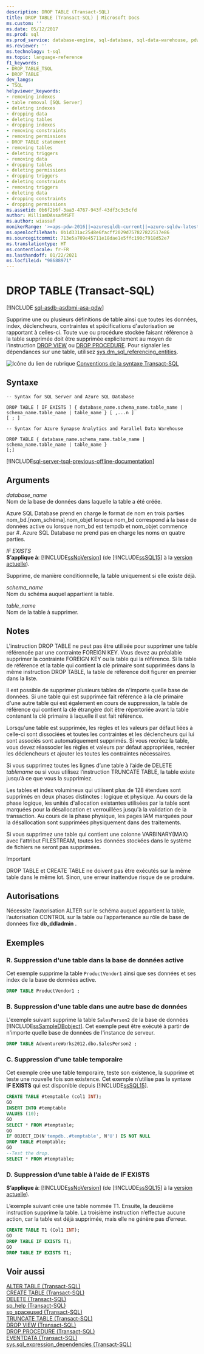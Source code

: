 ```yaml
---
description: DROP TABLE (Transact-SQL)
title: DROP TABLE (Transact-SQL) | Microsoft Docs
ms.custom: ''
ms.date: 05/12/2017
ms.prod: sql
ms.prod_service: database-engine, sql-database, sql-data-warehouse, pdw
ms.reviewer: ''
ms.technology: t-sql
ms.topic: language-reference
f1_keywords:
- DROP_TABLE_TSQL
- DROP TABLE
dev_langs:
- TSQL
helpviewer_keywords:
- removing indexes
- table removal [SQL Server]
- deleting indexes
- dropping data
- deleting tables
- dropping indexes
- removing constraints
- removing permissions
- DROP TABLE statement
- removing tables
- deleting triggers
- removing data
- dropping tables
- deleting permissions
- dropping triggers
- deleting constraints
- removing triggers
- deleting data
- dropping constraints
- dropping permissions
ms.assetid: 0b6f2b6f-3aa3-4767-943f-43df3c3c5cfd
author: WilliamDAssafMSFT
ms.author: wiassaf
monikerRange: '>=aps-pdw-2016||=azuresqldb-current||=azure-sqldw-latest||>=sql-server-2016||>=sql-server-linux-2017||=azuresqldb-mi-current'
ms.openlocfilehash: 0b1d331ac2548e6facff2029d757827822517e86
ms.sourcegitcommit: 713e5a709e45711e18dae1e5ffc190c7918d52e7
ms.translationtype: HT
ms.contentlocale: fr-FR
ms.lasthandoff: 01/22/2021
ms.locfileid: "98688971"
---
```

# <a name="drop-table-transact-sql"></a>DROP TABLE (Transact-SQL)
[!INCLUDE [sql-asdb-asdbmi-asa-pdw](../../includes/applies-to-version/sql-asdb-asdbmi-asa-pdw.md)]

  Supprime une ou plusieurs définitions de table ainsi que toutes les données, index, déclencheurs, contraintes et spécifications d'autorisation se rapportant à celles-ci. Toute vue ou procédure stockée faisant référence à la table supprimée doit être supprimée explicitement au moyen de l’instruction [DROP VIEW](../../t-sql/statements/drop-view-transact-sql.md) ou [DROP PROCEDURE](../../t-sql/statements/drop-procedure-transact-sql.md). Pour signaler les dépendances sur une table, utilisez [sys.dm_sql_referencing_entities](../../relational-databases/system-dynamic-management-views/sys-dm-sql-referencing-entities-transact-sql.md).  
  
 ![Icône du lien de rubrique](../../database-engine/configure-windows/media/topic-link.gif "Icône du lien de rubrique") [Conventions de la syntaxe Transact-SQL](../../t-sql/language-elements/transact-sql-syntax-conventions-transact-sql.md)  
  
## <a name="syntax"></a>Syntaxe  
  
```syntaxsql
-- Syntax for SQL Server and Azure SQL Database  
  
DROP TABLE [ IF EXISTS ] { database_name.schema_name.table_name | schema_name.table_name | table_name } [ ,...n ]  
[ ; ]  
```  
  
```syntaxsql
-- Syntax for Azure Synapse Analytics and Parallel Data Warehouse  
  
DROP TABLE { database_name.schema_name.table_name | schema_name.table_name | table_name }
[;]  
```  
  
[!INCLUDE[sql-server-tsql-previous-offline-documentation](../../includes/sql-server-tsql-previous-offline-documentation.md)]

## <a name="arguments"></a>Arguments
 *database_name*  
 Nom de la base de données dans laquelle la table a été créée.  
  
 Azure SQL Database prend en charge le format de nom en trois parties nom_bd.[nom_schéma].nom_objet lorsque nom_bd correspond à la base de données active ou lorsque nom_bd est tempdb et nom_objet commence par #. Azure SQL Database ne prend pas en charge les noms en quatre parties.  
  
 *IF EXISTS*  
 **S’applique à**: [!INCLUDE[ssNoVersion](../../includes/ssnoversion-md.md)] (de [!INCLUDE[ssSQL15](../../includes/sssql16-md.md)] à la [version actuelle](../../sql-server/what-s-new-in-sql-server-2016.md)).  
  
 Supprime, de manière conditionnelle, la table uniquement si elle existe déjà.  
  
 *schema_name*  
 Nom du schéma auquel appartient la table.  
  
 *table_name*  
 Nom de la table à supprimer.  
  
## <a name="remarks"></a>Notes  
 L'instruction DROP TABLE ne peut pas être utilisée pour supprimer une table référencée par une contrainte FOREIGN KEY. Vous devez au préalable supprimer la contrainte FOREIGN KEY ou la table qui la référence. Si la table de référence et la table qui contient la clé primaire sont supprimées dans la même instruction DROP TABLE, la table de référence doit figurer en premier dans la liste.  
  
 Il est possible de supprimer plusieurs tables de n'importe quelle base de données. Si une table qui est supprimée fait référence à la clé primaire d'une autre table qui est également en cours de suppression, la table de référence qui contient la clé étrangère doit être répertoriée avant la table contenant la clé primaire à laquelle il est fait référence.  
  
 Lorsqu'une table est supprimée, les règles et les valeurs par défaut liées à celle-ci sont dissociées et toutes les contraintes et les déclencheurs qui lui sont associés sont automatiquement supprimés. Si vous recréez la table, vous devez réassocier les règles et valeurs par défaut appropriées, recréer les déclencheurs et ajouter les toutes les contraintes nécessaires.  
  
 Si vous supprimez toutes les lignes d’une table à l’aide de DELETE *tablename* ou si vous utilisez l’instruction TRUNCATE TABLE, la table existe jusqu’à ce que vous la supprimiez.  
  
 Les tables et index volumineux qui utilisent plus de 128 étendues sont supprimés en deux phases distinctes : logique et physique. Au cours de la phase logique, les unités d'allocation existantes utilisées par la table sont marquées pour la désallocation et verrouillées jusqu'à la validation de la transaction. Au cours de la phase physique, les pages IAM marquées pour la désallocation sont supprimées physiquement dans des traitements.  
  
 Si vous supprimez une table qui contient une colonne VARBINARY(MAX) avec l'attribut FILESTREAM, toutes les données stockées dans le système de fichiers ne seront pas supprimées.  
  
> [!IMPORTANT]  
>  DROP TABLE et CREATE TABLE ne doivent pas être exécutés sur la même table dans le même lot. Sinon, une erreur inattendue risque de se produire.  
  
## <a name="permissions"></a>Autorisations  
 Nécessite l’autorisation ALTER sur le schéma auquel appartient la table, l’autorisation CONTROL sur la table ou l’appartenance au rôle de base de données fixe **db_ddladmin** .  
  
## <a name="examples"></a>Exemples  
  
### <a name="a-dropping-a-table-in-the-current-database"></a>R. Suppression d'une table dans la base de données active  
 Cet exemple supprime la table `ProductVendor1` ainsi que ses données et ses index de la base de données active.  
  
```sql  
DROP TABLE ProductVendor1 ;  
```  
  
### <a name="b-dropping-a-table-in-another-database"></a>B. Suppression d'une table dans une autre base de données  
 L'exemple suivant supprime la table `SalesPerson2` de la base de données [!INCLUDE[ssSampleDBobject](../../includes/sssampledbobject-md.md)]. Cet exemple peut être exécuté à partir de n'importe quelle base de données de l'instance de serveur.  
  
```sql  
DROP TABLE AdventureWorks2012.dbo.SalesPerson2 ;  
```  
  
### <a name="c-dropping-a-temporary-table"></a>C. Suppression d'une table temporaire  
 Cet exemple crée une table temporaire, teste son existence, la supprime et teste une nouvelle fois son existence. Cet exemple n’utilise pas la syntaxe **IF EXISTS** qui est disponible depuis [!INCLUDE[ssSQL15](../../includes/sssql16-md.md)].  
  
```sql  
CREATE TABLE #temptable (col1 INT);  
GO  
INSERT INTO #temptable  
VALUES (10);  
GO  
SELECT * FROM #temptable;  
GO  
IF OBJECT_ID(N'tempdb..#temptable', N'U') IS NOT NULL   
DROP TABLE #temptable;  
GO  
--Test the drop.  
SELECT * FROM #temptable;  
```  
  
### <a name="d-dropping-a-table-using-if-exists"></a>D. Suppression d’une table à l’aide de IF EXISTS  
  
**S’applique à**: [!INCLUDE[ssNoVersion](../../includes/ssnoversion-md.md)] (de [!INCLUDE[ssSQL15](../../includes/sssql16-md.md)] à la [version actuelle](../../sql-server/what-s-new-in-sql-server-2016.md)).  
  
 L’exemple suivant crée une table nommée T1. Ensuite, la deuxième instruction supprime la table. La troisième instruction n’effectue aucune action, car la table est déjà supprimée, mais elle ne génère pas d’erreur.  
  
```sql  
CREATE TABLE T1 (Col1 INT);  
GO  
DROP TABLE IF EXISTS T1;  
GO  
DROP TABLE IF EXISTS T1;  
```  
  
  
## <a name="see-also"></a>Voir aussi  
 [ALTER TABLE &#40;Transact-SQL&#41;](../../t-sql/statements/alter-table-transact-sql.md)   
 [CREATE TABLE &#40;Transact-SQL&#41;](../../t-sql/statements/create-table-transact-sql.md)   
 [DELETE &#40;Transact-SQL&#41;](../../t-sql/statements/delete-transact-sql.md)   
 [sp_help &#40;Transact-SQL&#41;](../../relational-databases/system-stored-procedures/sp-help-transact-sql.md)   
 [sp_spaceused &#40;Transact-SQL&#41;](../../relational-databases/system-stored-procedures/sp-spaceused-transact-sql.md)   
 [TRUNCATE TABLE &#40;Transact-SQL&#41;](../../t-sql/statements/truncate-table-transact-sql.md)   
 [DROP VIEW &#40;Transact-SQL&#41;](../../t-sql/statements/drop-view-transact-sql.md)   
 [DROP PROCEDURE &#40;Transact-SQL&#41;](../../t-sql/statements/drop-procedure-transact-sql.md)   
 [EVENTDATA &#40;Transact-SQL&#41;](../../t-sql/functions/eventdata-transact-sql.md)   
 [sys.sql_expression_dependencies &#40;Transact-SQL&#41;](../../relational-databases/system-catalog-views/sys-sql-expression-dependencies-transact-sql.md)